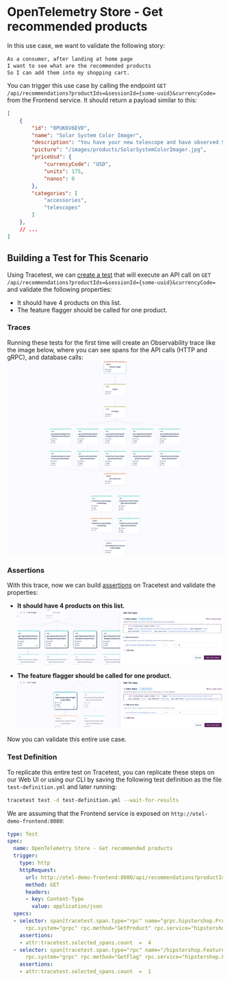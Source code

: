 # OpenTelemetry Store - Get recommended products

In this use case, we want to validate the following story:

```
As a consumer, after landing at home page
I want to see what are the recommended products
So I can add them into my shopping cart.
```

You can trigger this use case by calling the endpoint `GET /api/recommendations?productIds=&sessionId={some-uuid}&currencyCode=` from the Frontend service. It should return a payload similar to this:
```json
[
    {
        "id": "0PUK6V6EV0",
        "name": "Solar System Color Imager",
        "description": "You have your new telescope and have observed Saturn and Jupiter. Now you're ready to take the next step and start imaging them. But where do you begin? The NexImage 10 Solar System Imager is the perfect solution.",
        "picture": "/images/products/SolarSystemColorImager.jpg",
        "priceUsd": {
            "currencyCode": "USD",
            "units": 175,
            "nanos": 0
        },
        "categories": [
            "accessories",
            "telescopes"
        ]
    },
    // ...
]
```

## Building a Test for This Scenario

Using Tracetest, we can [create a test](../../../web-ui/creating-tests.md) that will execute an API call on `GET /api/recommendations?productIds=&sessionId={some-uuid}&currencyCode=` and validate the following properties:
- It should have 4 products on this list.
- The feature flagger should be called for one product.

### Traces

Running these tests for the first time will create an Observability trace like the image below, where you can see spans for the API calls (HTTP and gRPC), and database calls:
![](../images/get-recommended-products-trace.png)

### Assertions

With this trace, now we can build [assertions](../../../concepts/assertions.md) on Tracetest and validate the properties:

- **It should have 4 products on this list.**
![](../images/get-recommended-products-get-product-test-spec.png)

- **The feature flagger should be called for one product.**
![](../images/get-recommended-products-feature-flagger-test-spec.png)

Now you can validate this entire use case.

### Test Definition

To replicate this entire test on Tracetest, you can replicate these steps on our Web UI or using our CLI by saving the following test definition as the file `test-definition.yml` and later running:

```sh
tracetest test -d test-definition.yml --wait-for-results
```

We are assuming that the Frontend service is exposed on `http://otel-demo-frontend:8080`:

```yaml
type: Test
spec:
  name: OpenTelemetry Store - Get recommended products
  trigger:
    type: http
    httpRequest:
      url: http://otel-demo-frontend:8080/api/recommendations?productIds=&sessionId=8c0465e2-32bb-4ecb-a9c8-5a2861629ff1&currencyCode=
      method: GET
      headers:
      - key: Content-Type
        value: application/json
  specs:
  - selector: span[tracetest.span.type="rpc" name="grpc.hipstershop.ProductCatalogService/GetProduct"
      rpc.system="grpc" rpc.method="GetProduct" rpc.service="hipstershop.ProductCatalogService"]
    assertions:
    - attr:tracetest.selected_spans.count  =  4
  - selector: span[tracetest.span.type="rpc" name="/hipstershop.FeatureFlagService/GetFlag"
      rpc.system="grpc" rpc.method="GetFlag" rpc.service="hipstershop.FeatureFlagService"]
    assertions:
    - attr:tracetest.selected_spans.count  =  1
```
